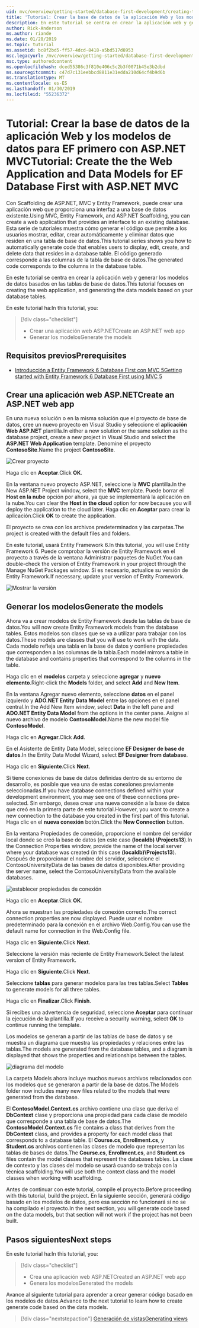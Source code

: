 ```yaml
---
uid: mvc/overview/getting-started/database-first-development/creating-the-web-application
title: 'Tutorial: Crear la base de datos de la aplicación Web y los modelos de datos para EF primero con ASP.NET MVC'
description: En este tutorial se centra en crear la aplicación web y generar los modelos de datos basados en las tablas de base de datos.
author: Rick-Anderson
ms.author: riande
ms.date: 01/28/2019
ms.topic: tutorial
ms.assetid: bc8f2bd5-ff57-4dcd-8418-a5bd517d8953
msc.legacyurl: /mvc/overview/getting-started/database-first-development/creating-the-web-application
msc.type: authoredcontent
ms.openlocfilehash: dced55386c3f810e406c5c2b3f0071b45e3b2dbd
ms.sourcegitcommit: c47d7c131eebbcd8811e31edda210d64cf4b9d6b
ms.translationtype: MT
ms.contentlocale: es-ES
ms.lasthandoff: 01/30/2019
ms.locfileid: "55236372"
---
```

# <a name="tutorial-create-the-the-web-application-and-data-models-for-ef-database-first-with-aspnet-mvc"></a><span data-ttu-id="07de0-103">Tutorial: Crear la base de datos de la aplicación Web y los modelos de datos para EF primero con ASP.NET MVC</span><span class="sxs-lookup"><span data-stu-id="07de0-103">Tutorial: Create the the Web Application and Data Models for EF Database First with ASP.NET MVC</span></span>

 <span data-ttu-id="07de0-104">Con Scaffolding de ASP.NET, MVC y Entity Framework, puede crear una aplicación web que proporciona una interfaz a una base de datos existente.</span><span class="sxs-lookup"><span data-stu-id="07de0-104">Using MVC, Entity Framework, and ASP.NET Scaffolding, you can create a web application that provides an interface to an existing database.</span></span> <span data-ttu-id="07de0-105">Esta serie de tutoriales muestra cómo generar el código que permite a los usuarios mostrar, editar, crear automáticamente y eliminar datos que residen en una tabla de base de datos.</span><span class="sxs-lookup"><span data-stu-id="07de0-105">This tutorial series shows you how to automatically generate code that enables users to display, edit, create, and delete data that resides in a database table.</span></span> <span data-ttu-id="07de0-106">El código generado corresponde a las columnas de la tabla de base de datos.</span><span class="sxs-lookup"><span data-stu-id="07de0-106">The generated code corresponds to the columns in the database table.</span></span>

<span data-ttu-id="07de0-107">En este tutorial se centra en crear la aplicación web y generar los modelos de datos basados en las tablas de base de datos.</span><span class="sxs-lookup"><span data-stu-id="07de0-107">This tutorial focuses on creating the web application, and generating the data models based on your database tables.</span></span>

<span data-ttu-id="07de0-108">En este tutorial ha:</span><span class="sxs-lookup"><span data-stu-id="07de0-108">In this tutorial, you:</span></span>

> [!div class="checklist"]
> * <span data-ttu-id="07de0-109">Crear una aplicación web ASP.NET</span><span class="sxs-lookup"><span data-stu-id="07de0-109">Create an ASP.NET web app</span></span>
> * <span data-ttu-id="07de0-110">Generar los modelos</span><span class="sxs-lookup"><span data-stu-id="07de0-110">Generate the models</span></span>

## <a name="prerequisites"></a><span data-ttu-id="07de0-111">Requisitos previos</span><span class="sxs-lookup"><span data-stu-id="07de0-111">Prerequisites</span></span>

* [<span data-ttu-id="07de0-112">Introducción a Entity Framework 6 Database First con MVC 5</span><span class="sxs-lookup"><span data-stu-id="07de0-112">Getting started with Entity Framework 6 Database First using MVC 5</span></span>](setting-up-database.md)

## <a name="create-an-aspnet-web-app"></a><span data-ttu-id="07de0-113">Crear una aplicación web ASP.NET</span><span class="sxs-lookup"><span data-stu-id="07de0-113">Create an ASP.NET web app</span></span>

<span data-ttu-id="07de0-114">En una nueva solución o en la misma solución que el proyecto de base de datos, cree un nuevo proyecto en Visual Studio y seleccione el **aplicación Web ASP.NET** plantilla.</span><span class="sxs-lookup"><span data-stu-id="07de0-114">In either a new solution or the same solution as the database project, create a new project in Visual Studio and select the **ASP.NET Web Application** template.</span></span> <span data-ttu-id="07de0-115">Denomine el proyecto **ContosoSite**.</span><span class="sxs-lookup"><span data-stu-id="07de0-115">Name the project **ContosoSite**.</span></span>

![Crear proyecto](creating-the-web-application/_static/image1.png)

<span data-ttu-id="07de0-117">Haga clic en **Aceptar**.</span><span class="sxs-lookup"><span data-stu-id="07de0-117">Click **OK**.</span></span>

<span data-ttu-id="07de0-118">En la ventana nuevo proyecto ASP.NET, seleccione la **MVC** plantilla.</span><span class="sxs-lookup"><span data-stu-id="07de0-118">In the New ASP.NET Project window, select the **MVC** template.</span></span> <span data-ttu-id="07de0-119">Puede borrar el **Host en la nube** opción por ahora, ya que se implementará la aplicación en la nube.</span><span class="sxs-lookup"><span data-stu-id="07de0-119">You can clear the **Host in the cloud** option for now because you will deploy the application to the cloud later.</span></span> <span data-ttu-id="07de0-120">Haga clic en **Aceptar** para crear la aplicación.</span><span class="sxs-lookup"><span data-stu-id="07de0-120">Click **OK** to create the application.</span></span>

<span data-ttu-id="07de0-121">El proyecto se crea con los archivos predeterminados y las carpetas.</span><span class="sxs-lookup"><span data-stu-id="07de0-121">The project is created with the default files and folders.</span></span>

<span data-ttu-id="07de0-122">En este tutorial, usará Entity Framework 6.</span><span class="sxs-lookup"><span data-stu-id="07de0-122">In this tutorial, you will use Entity Framework 6.</span></span> <span data-ttu-id="07de0-123">Puede comprobar la versión de Entity Framework en el proyecto a través de la ventana Administrar paquetes de NuGet.</span><span class="sxs-lookup"><span data-stu-id="07de0-123">You can double-check the version of Entity Framework in your project through the Manage NuGet Packages window.</span></span> <span data-ttu-id="07de0-124">Si es necesario, actualice su versión de Entity Framework.</span><span class="sxs-lookup"><span data-stu-id="07de0-124">If necessary, update your version of Entity Framework.</span></span>

![Mostrar la versión](creating-the-web-application/_static/image3.png)

## <a name="generate-the-models"></a><span data-ttu-id="07de0-126">Generar los modelos</span><span class="sxs-lookup"><span data-stu-id="07de0-126">Generate the models</span></span>

<span data-ttu-id="07de0-127">Ahora va a crear modelos de Entity Framework desde las tablas de base de datos.</span><span class="sxs-lookup"><span data-stu-id="07de0-127">You will now create Entity Framework models from the database tables.</span></span> <span data-ttu-id="07de0-128">Estos modelos son clases que se va a utilizar para trabajar con los datos.</span><span class="sxs-lookup"><span data-stu-id="07de0-128">These models are classes that you will use to work with the data.</span></span> <span data-ttu-id="07de0-129">Cada modelo refleja una tabla en la base de datos y contiene propiedades que corresponden a las columnas de la tabla.</span><span class="sxs-lookup"><span data-stu-id="07de0-129">Each model mirrors a table in the database and contains properties that correspond to the columns in the table.</span></span>

<span data-ttu-id="07de0-130">Haga clic en el **modelos** carpeta y seleccione **agregar** y **nuevo elemento**.</span><span class="sxs-lookup"><span data-stu-id="07de0-130">Right-click the **Models** folder, and select **Add** and **New Item**.</span></span>

<span data-ttu-id="07de0-131">En la ventana Agregar nuevo elemento, seleccione **datos** en el panel izquierdo y **ADO.NET Entity Data Model** entre las opciones en el panel central.</span><span class="sxs-lookup"><span data-stu-id="07de0-131">In the Add New Item window, select **Data** in the left pane and **ADO.NET Entity Data Model** from the options in the center pane.</span></span> <span data-ttu-id="07de0-132">Asigne al nuevo archivo de modelo **ContosoModel**.</span><span class="sxs-lookup"><span data-stu-id="07de0-132">Name the new model file **ContosoModel**.</span></span>

<span data-ttu-id="07de0-133">Haga clic en **Agregar**.</span><span class="sxs-lookup"><span data-stu-id="07de0-133">Click **Add**.</span></span>

<span data-ttu-id="07de0-134">En el Asistente de Entity Data Model, seleccione **EF Designer de base de datos**.</span><span class="sxs-lookup"><span data-stu-id="07de0-134">In the Entity Data Model Wizard, select **EF Designer from database**.</span></span>

<span data-ttu-id="07de0-135">Haga clic en **Siguiente**.</span><span class="sxs-lookup"><span data-stu-id="07de0-135">Click **Next**.</span></span>

<span data-ttu-id="07de0-136">Si tiene conexiones de base de datos definidas dentro de su entorno de desarrollo, es posible que vea una de estas conexiones previamente seleccionadas.</span><span class="sxs-lookup"><span data-stu-id="07de0-136">If you have database connections defined within your development environment, you may see one of these connections pre-selected.</span></span> <span data-ttu-id="07de0-137">Sin embargo, desea crear una nueva conexión a la base de datos que creó en la primera parte de este tutorial.</span><span class="sxs-lookup"><span data-stu-id="07de0-137">However, you want to create a new connection to the database you created in the first part of this tutorial.</span></span> <span data-ttu-id="07de0-138">Haga clic en el **nueva conexión** botón.</span><span class="sxs-lookup"><span data-stu-id="07de0-138">Click the **New Connection** button.</span></span>

<span data-ttu-id="07de0-139">En la ventana Propiedades de conexión, proporcione el nombre del servidor local donde se creó la base de datos (en este caso **(localdb) \Projects13**).</span><span class="sxs-lookup"><span data-stu-id="07de0-139">In the Connection Properties window, provide the name of the local server where your database was created (in this case **(localdb)\Projects13**).</span></span> <span data-ttu-id="07de0-140">Después de proporcionar el nombre del servidor, seleccione el ContosoUniversityData de las bases de datos disponibles.</span><span class="sxs-lookup"><span data-stu-id="07de0-140">After providing the server name, select the ContosoUniversityData from the available databases.</span></span>

![establecer propiedades de conexión](creating-the-web-application/_static/image8.png)

<span data-ttu-id="07de0-142">Haga clic en **Aceptar**.</span><span class="sxs-lookup"><span data-stu-id="07de0-142">Click **OK**.</span></span>

<span data-ttu-id="07de0-143">Ahora se muestran las propiedades de conexión correcto.</span><span class="sxs-lookup"><span data-stu-id="07de0-143">The correct connection properties are now displayed.</span></span> <span data-ttu-id="07de0-144">Puede usar el nombre predeterminado para la conexión en el archivo Web.Config.</span><span class="sxs-lookup"><span data-stu-id="07de0-144">You can use the default name for connection in the Web.Config file.</span></span>

<span data-ttu-id="07de0-145">Haga clic en **Siguiente**.</span><span class="sxs-lookup"><span data-stu-id="07de0-145">Click **Next**.</span></span>

<span data-ttu-id="07de0-146">Seleccione la versión más reciente de Entity Framework.</span><span class="sxs-lookup"><span data-stu-id="07de0-146">Select the latest version of Entity Framework.</span></span>

<span data-ttu-id="07de0-147">Haga clic en **Siguiente**.</span><span class="sxs-lookup"><span data-stu-id="07de0-147">Click **Next**.</span></span>

<span data-ttu-id="07de0-148">Seleccione **tablas** para generar modelos para las tres tablas.</span><span class="sxs-lookup"><span data-stu-id="07de0-148">Select **Tables** to generate models for all three tables.</span></span>

<span data-ttu-id="07de0-149">Haga clic en **Finalizar**.</span><span class="sxs-lookup"><span data-stu-id="07de0-149">Click **Finish**.</span></span>

<span data-ttu-id="07de0-150">Si recibes una advertencia de seguridad, seleccione **Aceptar** para continuar la ejecución de la plantilla.</span><span class="sxs-lookup"><span data-stu-id="07de0-150">If you receive a security warning, select **OK** to continue running the template.</span></span>

<span data-ttu-id="07de0-151">Los modelos se generan a partir de las tablas de base de datos y se muestra un diagrama que muestra las propiedades y relaciones entre las tablas.</span><span class="sxs-lookup"><span data-stu-id="07de0-151">The models are generated from the database tables, and a diagram is displayed that shows the properties and relationships between the tables.</span></span>

![diagrama del modelo](creating-the-web-application/_static/image11.png)

<span data-ttu-id="07de0-153">La carpeta Models ahora incluye muchos nuevos archivos relacionados con los modelos que se generaron a partir de la base de datos.</span><span class="sxs-lookup"><span data-stu-id="07de0-153">The Models folder now includes many new files related to the models that were generated from the database.</span></span>

<span data-ttu-id="07de0-154">El **ContosoModel.Context.cs** archivo contiene una clase que deriva el **DbContext** clase y proporciona una propiedad para cada clase de modelo que corresponde a una tabla de base de datos.</span><span class="sxs-lookup"><span data-stu-id="07de0-154">The **ContosoModel.Context.cs** file contains a class that derives from the **DbContext** class, and provides a property for each model class that corresponds to a database table.</span></span> <span data-ttu-id="07de0-155">El **Course.cs**, **Enrollment.cs**, y **Student.cs** archivos contienen las clases de modelo que representan las tablas de bases de datos.</span><span class="sxs-lookup"><span data-stu-id="07de0-155">The **Course.cs**, **Enrollment.cs**, and **Student.cs** files contain the model classes that represent the databases tables.</span></span> <span data-ttu-id="07de0-156">La clase de contexto y las clases del modelo se usará cuando se trabaja con la técnica scaffolding.</span><span class="sxs-lookup"><span data-stu-id="07de0-156">You will use both the context class and the model classes when working with scaffolding.</span></span>

<span data-ttu-id="07de0-157">Antes de continuar con este tutorial, compile el proyecto.</span><span class="sxs-lookup"><span data-stu-id="07de0-157">Before proceeding with this tutorial, build the project.</span></span> <span data-ttu-id="07de0-158">En la siguiente sección, generará código basado en los modelos de datos, pero esa sección no funcionará si no se ha compilado el proyecto.</span><span class="sxs-lookup"><span data-stu-id="07de0-158">In the next section, you will generate code based on the data models, but that section will not work if the project has not been built.</span></span>

## <a name="next-steps"></a><span data-ttu-id="07de0-159">Pasos siguientes</span><span class="sxs-lookup"><span data-stu-id="07de0-159">Next steps</span></span>

<span data-ttu-id="07de0-160">En este tutorial ha:</span><span class="sxs-lookup"><span data-stu-id="07de0-160">In this tutorial, you:</span></span>

> [!div class="checklist"]
> * <span data-ttu-id="07de0-161">Crea una aplicación web ASP.NET</span><span class="sxs-lookup"><span data-stu-id="07de0-161">Created an ASP.NET web app</span></span>
> * <span data-ttu-id="07de0-162">Genera los modelos</span><span class="sxs-lookup"><span data-stu-id="07de0-162">Generated the models</span></span>

<span data-ttu-id="07de0-163">Avance al siguiente tutorial para aprender a crear generar código basado en los modelos de datos.</span><span class="sxs-lookup"><span data-stu-id="07de0-163">Advance to the next tutorial to learn how to create generate code based on the data models.</span></span>
> [!div class="nextstepaction"]
> [<span data-ttu-id="07de0-164">Generación de vistas</span><span class="sxs-lookup"><span data-stu-id="07de0-164">Generating views</span></span>](generating-views.md)